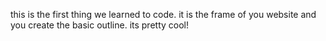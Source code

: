 this is the first thing we learned to code.
it is the frame of you website and you create the basic outline.
its pretty cool!
